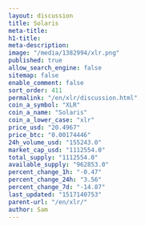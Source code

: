 ```yaml
---
layout: discussion
title: Solaris
meta-title: 
h1-title: 
meta-description: 
image: "/media/1382994/xlr.png"
published: true
allow_search_engine: false
sitemap: false
enable_comment: false
sort_order: 411
permalink: "/en/xlr/discussion.html"
coin_a_symbol: "XLR"
coin_a_name: "Solaris"
coin_a_lower_case: "xlr"
price_usd: "20.4967"
price_btc: "0.00174446"
24h_volume_usd: "155243.0"
market_cap_usd: "1112554.0"
total_supply: "1112554.0"
available_supply: "962853.0"
percent_change_1h: "-0.47"
percent_change_24h: "3.56"
percent_change_7d: "-14.87"
last_updated: "1517140753"
parent-url: "/en/xlr/"
author: Sam
---
```


